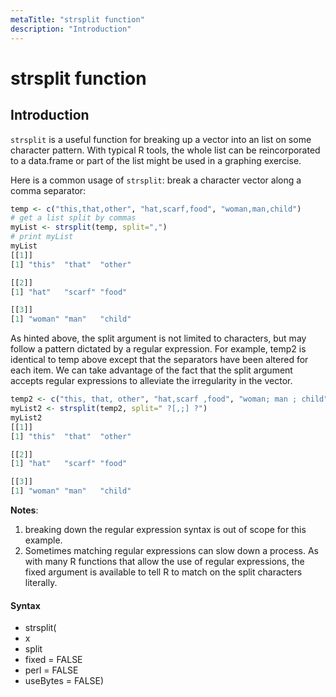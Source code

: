 ```yaml
---
metaTitle: "strsplit function"
description: "Introduction"
---
```


# strsplit function



## Introduction


`strsplit` is a useful function for breaking up a vector into an list on some character pattern. With typical R tools, the whole list can be reincorporated to a data.frame or part of the list might be used in a graphing exercise.

Here is a common usage of `strsplit`: break a character vector along a comma separator:

```r
temp <- c("this,that,other", "hat,scarf,food", "woman,man,child")
# get a list split by commas
myList <- strsplit(temp, split=",")
# print myList
myList
[[1]]
[1] "this"  "that"  "other"

[[2]]
[1] "hat"   "scarf" "food" 

[[3]]
[1] "woman" "man"   "child"

```

As hinted above, the split argument is not limited to characters, but may follow a pattern dictated by a regular expression. For example, temp2 is identical to temp above except that the separators have been altered for each item. We can take advantage of the fact that the split argument accepts regular expressions to alleviate the irregularity in the vector.

```r
temp2 <- c("this, that, other", "hat,scarf ,food", "woman; man ; child")
myList2 <- strsplit(temp2, split=" ?[,;] ?")
myList2
[[1]]
[1] "this"  "that"  "other"

[[2]]
[1] "hat"   "scarf" "food" 

[[3]]
[1] "woman" "man"   "child"

```

**Notes**:

1. breaking down the regular expression syntax is out of scope for this example.
1. Sometimes matching regular expressions can slow down a process. As with many R functions that allow the use of regular expressions, the fixed argument is available to tell R to match on the split characters literally.



#### Syntax


- strsplit(
- x
- split
- fixed = FALSE
- perl = FALSE
- useBytes = FALSE)

